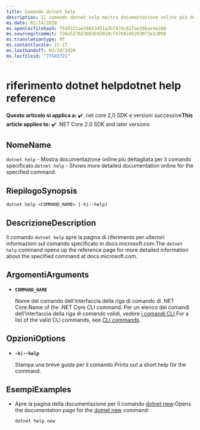 ```yaml
---
title: Comando dotnet help
description: Il comando dotnet help mostra documentazione online più dettagliata per il comando specificato.
ms.date: 02/14/2020
ms.openlocfilehash: f5d9221ae18653451a3bf97dc82fae396ae4e288
ms.sourcegitcommit: f38e527623883b92010cf4760246203073e12898
ms.translationtype: MT
ms.contentlocale: it-IT
ms.lasthandoff: 02/20/2020
ms.locfileid: "77503721"
---
```

# <a name="dotnet-help-reference"></a><span data-ttu-id="ea3b1-103">riferimento dotnet help</span><span class="sxs-lookup"><span data-stu-id="ea3b1-103">dotnet help reference</span></span>

<span data-ttu-id="ea3b1-104">**Questo articolo si applica a:** ✔️ .net core 2,0 SDK e versioni successive</span><span class="sxs-lookup"><span data-stu-id="ea3b1-104">**This article applies to:** ✔️ .NET Core 2.0 SDK and later versions</span></span>

## <a name="name"></a><span data-ttu-id="ea3b1-105">Nome</span><span class="sxs-lookup"><span data-stu-id="ea3b1-105">Name</span></span>

<span data-ttu-id="ea3b1-106">`dotnet help` - Mostra documentazione online più dettagliata per il comando specificato.</span><span class="sxs-lookup"><span data-stu-id="ea3b1-106">`dotnet help` - Shows more detailed documentation online for the specified command.</span></span>

## <a name="synopsis"></a><span data-ttu-id="ea3b1-107">Riepilogo</span><span class="sxs-lookup"><span data-stu-id="ea3b1-107">Synopsis</span></span>

`dotnet help <COMMAND_NAME> [-h|--help]`

## <a name="description"></a><span data-ttu-id="ea3b1-108">Descrizione</span><span class="sxs-lookup"><span data-stu-id="ea3b1-108">Description</span></span>

<span data-ttu-id="ea3b1-109">Il comando `dotnet help` apre la pagina di riferimento per ulteriori informazioni sul comando specificato in docs.microsoft.com.</span><span class="sxs-lookup"><span data-stu-id="ea3b1-109">The `dotnet help` command opens up the reference page for more detailed information about the specified command at docs.microsoft.com.</span></span>

## <a name="arguments"></a><span data-ttu-id="ea3b1-110">Argomenti</span><span class="sxs-lookup"><span data-stu-id="ea3b1-110">Arguments</span></span>

- **`COMMAND_NAME`**

  <span data-ttu-id="ea3b1-111">Nome del comando dell’interfaccia della riga di comando di .NET Core.</span><span class="sxs-lookup"><span data-stu-id="ea3b1-111">Name of the .NET Core CLI command.</span></span> <span data-ttu-id="ea3b1-112">Per un elenco dei comandi dell’interfaccia della riga di comando validi, vedere [i comandi CLI](index.md#cli-commands).</span><span class="sxs-lookup"><span data-stu-id="ea3b1-112">For a list of the valid CLI commands, see [CLI commands](index.md#cli-commands).</span></span>

## <a name="options"></a><span data-ttu-id="ea3b1-113">Opzioni</span><span class="sxs-lookup"><span data-stu-id="ea3b1-113">Options</span></span>

- **`-h|--help`**

  <span data-ttu-id="ea3b1-114">Stampa una breve guida per il comando.</span><span class="sxs-lookup"><span data-stu-id="ea3b1-114">Prints out a short help for the command.</span></span>

## <a name="examples"></a><span data-ttu-id="ea3b1-115">Esempi</span><span class="sxs-lookup"><span data-stu-id="ea3b1-115">Examples</span></span>

- <span data-ttu-id="ea3b1-116">Apre la pagina della documentazione per il comando [dotnet new](dotnet-new.md):</span><span class="sxs-lookup"><span data-stu-id="ea3b1-116">Opens the documentation page for the [dotnet new](dotnet-new.md) command:</span></span>

  ```dotnetcli
  dotnet help new
  ```
